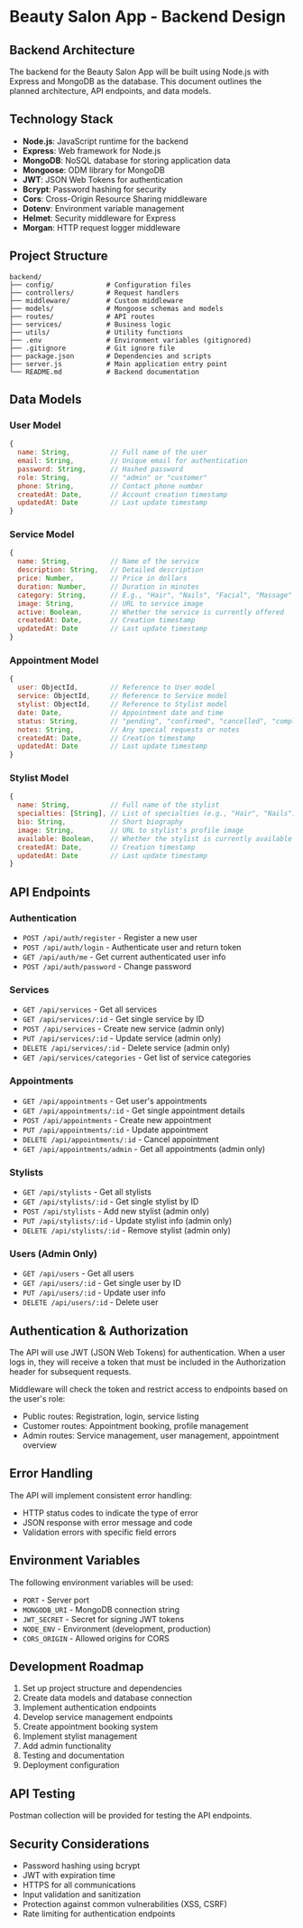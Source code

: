 # Beauty Salon App - Backend Design

## Backend Architecture

The backend for the Beauty Salon App will be built using Node.js with Express and MongoDB as the database. This document outlines the planned architecture, API endpoints, and data models.

## Technology Stack

- **Node.js**: JavaScript runtime for the backend
- **Express**: Web framework for Node.js
- **MongoDB**: NoSQL database for storing application data
- **Mongoose**: ODM library for MongoDB
- **JWT**: JSON Web Tokens for authentication
- **Bcrypt**: Password hashing for security
- **Cors**: Cross-Origin Resource Sharing middleware
- **Dotenv**: Environment variable management
- **Helmet**: Security middleware for Express
- **Morgan**: HTTP request logger middleware

## Project Structure

```
backend/
├── config/             # Configuration files
├── controllers/        # Request handlers
├── middleware/         # Custom middleware
├── models/             # Mongoose schemas and models
├── routes/             # API routes
├── services/           # Business logic
├── utils/              # Utility functions
├── .env                # Environment variables (gitignored)
├── .gitignore          # Git ignore file
├── package.json        # Dependencies and scripts
├── server.js           # Main application entry point
└── README.md           # Backend documentation
```

## Data Models

### User Model

```javascript
{
  name: String,          // Full name of the user
  email: String,         // Unique email for authentication
  password: String,      // Hashed password
  role: String,          // "admin" or "customer"
  phone: String,         // Contact phone number
  createdAt: Date,       // Account creation timestamp
  updatedAt: Date        // Last update timestamp
}
```

### Service Model

```javascript
{
  name: String,          // Name of the service
  description: String,   // Detailed description
  price: Number,         // Price in dollars
  duration: Number,      // Duration in minutes
  category: String,      // E.g., "Hair", "Nails", "Facial", "Massage"
  image: String,         // URL to service image
  active: Boolean,       // Whether the service is currently offered
  createdAt: Date,       // Creation timestamp
  updatedAt: Date        // Last update timestamp
}
```

### Appointment Model

```javascript
{
  user: ObjectId,        // Reference to User model
  service: ObjectId,     // Reference to Service model
  stylist: ObjectId,     // Reference to Stylist model
  date: Date,            // Appointment date and time
  status: String,        // "pending", "confirmed", "cancelled", "completed"
  notes: String,         // Any special requests or notes
  createdAt: Date,       // Creation timestamp
  updatedAt: Date        // Last update timestamp
}
```

### Stylist Model

```javascript
{
  name: String,          // Full name of the stylist
  specialties: [String], // List of specialties (e.g., "Hair", "Nails")
  bio: String,           // Short biography
  image: String,         // URL to stylist's profile image
  available: Boolean,    // Whether the stylist is currently available
  createdAt: Date,       // Creation timestamp
  updatedAt: Date        // Last update timestamp
}
```

## API Endpoints

### Authentication

- `POST /api/auth/register` - Register a new user
- `POST /api/auth/login` - Authenticate user and return token
- `GET /api/auth/me` - Get current authenticated user info
- `POST /api/auth/password` - Change password

### Services

- `GET /api/services` - Get all services
- `GET /api/services/:id` - Get single service by ID
- `POST /api/services` - Create new service (admin only)
- `PUT /api/services/:id` - Update service (admin only)
- `DELETE /api/services/:id` - Delete service (admin only)
- `GET /api/services/categories` - Get list of service categories

### Appointments

- `GET /api/appointments` - Get user's appointments
- `GET /api/appointments/:id` - Get single appointment details
- `POST /api/appointments` - Create new appointment
- `PUT /api/appointments/:id` - Update appointment
- `DELETE /api/appointments/:id` - Cancel appointment
- `GET /api/appointments/admin` - Get all appointments (admin only)

### Stylists

- `GET /api/stylists` - Get all stylists
- `GET /api/stylists/:id` - Get single stylist by ID
- `POST /api/stylists` - Add new stylist (admin only)
- `PUT /api/stylists/:id` - Update stylist info (admin only)
- `DELETE /api/stylists/:id` - Remove stylist (admin only)

### Users (Admin Only)

- `GET /api/users` - Get all users
- `GET /api/users/:id` - Get single user by ID
- `PUT /api/users/:id` - Update user info
- `DELETE /api/users/:id` - Delete user

## Authentication & Authorization

The API will use JWT (JSON Web Tokens) for authentication. When a user logs in, they will receive a token that must be included in the Authorization header for subsequent requests.

Middleware will check the token and restrict access to endpoints based on the user's role:
- Public routes: Registration, login, service listing
- Customer routes: Appointment booking, profile management
- Admin routes: Service management, user management, appointment overview

## Error Handling

The API will implement consistent error handling:
- HTTP status codes to indicate the type of error
- JSON response with error message and code
- Validation errors with specific field errors

## Environment Variables

The following environment variables will be used:
- `PORT` - Server port
- `MONGODB_URI` - MongoDB connection string
- `JWT_SECRET` - Secret for signing JWT tokens
- `NODE_ENV` - Environment (development, production)
- `CORS_ORIGIN` - Allowed origins for CORS

## Development Roadmap

1. Set up project structure and dependencies
2. Create data models and database connection
3. Implement authentication endpoints
4. Develop service management endpoints
5. Create appointment booking system
6. Implement stylist management
7. Add admin functionality
8. Testing and documentation
9. Deployment configuration

## API Testing

Postman collection will be provided for testing the API endpoints.

## Security Considerations

- Password hashing using bcrypt
- JWT with expiration time
- HTTPS for all communications
- Input validation and sanitization
- Protection against common vulnerabilities (XSS, CSRF)
- Rate limiting for authentication endpoints 